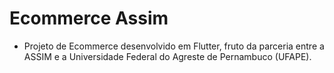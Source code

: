 # Ecommerce Assim

* Projeto de Ecommerce desenvolvido em Flutter, fruto da parceria entre a ASSIM e a Universidade Federal do Agreste de Pernambuco (UFAPE).
